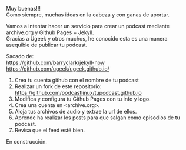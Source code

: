 Muy buenas!!!  
Como siempre, muchas ideas en la cabeza y con ganas de aportar.

Vamos a intentar hacer un servicio para crear un podcast mediante archive.org y Github Pages + Jekyll.  
Gracias a Ugeek y otros muchos, he conocido esta es una manera asequible de publicar tu podcast.

Sacado de:  
<https://github.com/barryclark/jekyll-now>  
<https://github.com/ugeek/ugeek.github.io/>  

1. Crea tu cuenta github con el nombre de tu podcast
2. Realizar un fork de este repositorio: <https://github.com/podcastlinux/tupodcast.github.io>
3. Modifica y configura tu Github Pages con tu info y logo.
4. Crea una cuenta en <archive.org>.
5. Aloja tus archivos de audio y extrae la url de ellos.
6. Aprende ha realizar los posts para que salgan como episodios de tu podcast.
7. Revisa que el feed esté bien.

En construcción.

